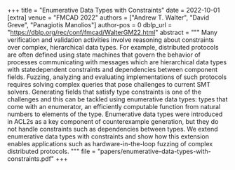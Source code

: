 +++
title = "Enumerative Data Types with Constraints"
date = 2022-10-01
[extra]
venue = "FMCAD 2022"
authors = ["Andrew T. Walter", "David Greve", "Panagiotis Manolios"]
author-pos = 0
dblp_url = "https://dblp.org/rec/conf/fmcad/WalterGM22.html"
abstract = """
Many verification and validation activities involve
reasoning about constraints over complex, hierarchical data
types. For example, distributed protocols are often defined using
state machines that govern the behavior of processes communicating with messages which are hierarchical data types with statedependent constraints and dependencies between component
fields. Fuzzing, analyzing and evaluating implementations of such
protocols requires solving complex queries that pose challenges
to current SMT solvers. Generating fields that satisfy type
constraints is one of the challenges and this can be tackled using
enumerative data types: types that come with an enumerator, an
efficiently computable function from natural numbers to elements
of the type. Enumerative data types were introduced in ACL2s
as a key component of counterexample generation, but they do
not handle constraints such as dependencies between types. We
extend enumerative data types with constraints and show how
this extension enables applications such as hardware-in-the-loop
fuzzing of complex distributed protocols.
"""
file = "papers/enumerative-data-types-with-constraints.pdf"
+++